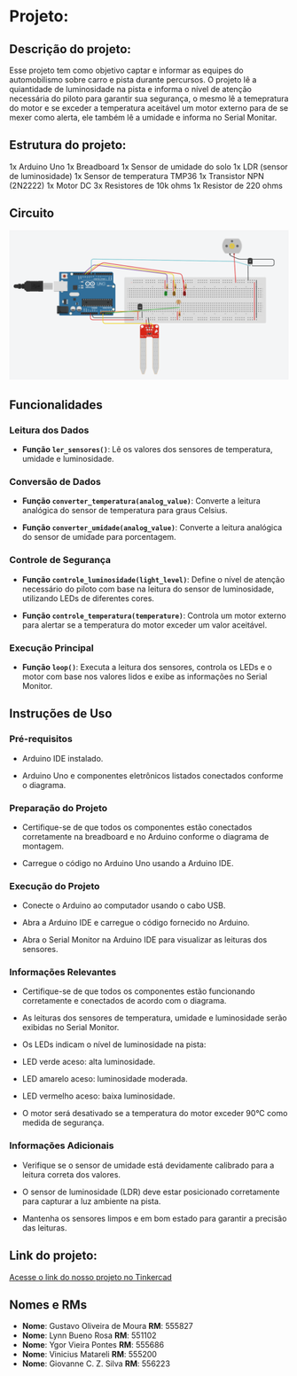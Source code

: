 # Projeto:
## Descrição do projeto:
Esse projeto tem como objetivo captar e informar as equipes do automobilismo sobre carro e pista durante percursos. O projeto lê a quiantidade de luminosidade na pista e informa o nível de atenção necessária do piloto para garantir sua segurança, o mesmo lê a temepratura do motor e se exceder a temperatura aceitável um motor externo para de se mexer como alerta, ele também lê a umidade e informa no Serial Monitar.

## Estrutura do projeto:
1x Arduino Uno
1x Breadboard
1x Sensor de umidade do solo
1x LDR (sensor de luminosidade)
1x Sensor de temperatura TMP36
1x Transistor NPN (2N2222)
1x Motor DC
3x Resistores de 10k ohms
1x Resistor de 220 ohms

## Circuito

![Circuito do Projeto](image.png)

## Funcionalidades
### Leitura dos Dados
- **Função `ler_sensores()`**: Lê os valores dos sensores de temperatura, umidade e luminosidade.

### Conversão de Dados
- **Função `converter_temperatura(analog_value)`**: Converte a leitura analógica do sensor de temperatura para graus Celsius.

- **Função `converter_umidade(analog_value)`**: Converte a leitura analógica do sensor de umidade para porcentagem.

### Controle de Segurança
- **Função `controle_luminosidade(light_level)`**: Define o nível de atenção necessário do piloto com base na leitura do sensor de luminosidade, utilizando LEDs de diferentes cores.

- **Função `controle_temperatura(temperature)`**: Controla um motor externo para alertar se a temperatura do motor exceder um valor aceitável.

### Execução Principal
- **Função `loop()`**: Executa a leitura dos sensores, controla os LEDs e o motor com base nos valores lidos e exibe as informações no Serial Monitor.
## Instruções de Uso

### Pré-requisitos

- Arduino IDE instalado.

- Arduino Uno e componentes eletrônicos listados conectados conforme o diagrama.

### Preparação do Projeto

- Certifique-se de que todos os componentes estão conectados corretamente na breadboard e no Arduino conforme o diagrama de montagem.

- Carregue o código no Arduino Uno usando a Arduino IDE.

### Execução do Projeto

- Conecte o Arduino ao computador usando o cabo USB.

- Abra a Arduino IDE e carregue o código fornecido no Arduino.

- Abra o Serial Monitor na Arduino IDE para visualizar as leituras dos sensores.

### Informações Relevantes

- Certifique-se de que todos os componentes estão funcionando corretamente e conectados de acordo com o diagrama.

- As leituras dos sensores de temperatura, umidade e luminosidade serão exibidas no Serial Monitor.

- Os LEDs indicam o nível de luminosidade na pista:

- LED verde aceso: alta luminosidade.

- LED amarelo aceso: luminosidade moderada.

- LED vermelho aceso: baixa luminosidade.

- O motor será desativado se a temperatura do motor exceder 90°C como medida de segurança.

### Informações Adicionais

- Verifique se o sensor de umidade está devidamente calibrado para a leitura correta dos valores.

- O sensor de luminosidade (LDR) deve estar posicionado corretamente para capturar a luz ambiente na pista.

- Mantenha os sensores limpos e em bom estado para garantir a precisão das leituras.

## Link do projeto:
<a target="_blank" href="https://www.tinkercad.com/things/3usDwgRt4i4-edge-sprint/editel">Acesse o link do nosso projeto no Tinkercad</a>

## Nomes e RMs

- **Nome**:	  Gustavo Oliveira de Moura	        **RM**: 555827
- **Nome**:	  Lynn Bueno Rosa			              **RM**: 551102
- **Nome**:	  Ygor Vieira Pontes          	    **RM**: 555686
- **Nome**:	  Vinicius Matareli     	          **RM**: 555200
- **Nome**:	 	Giovanne C. Z. Silva 	            **RM**: 556223
